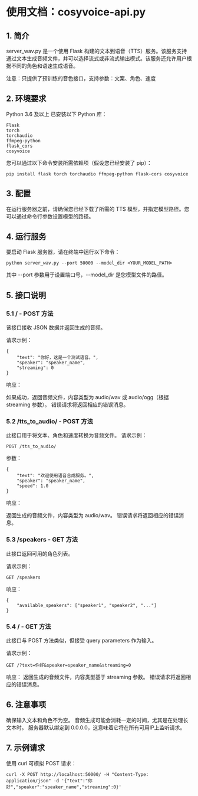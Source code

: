 # 使用文档：cosyvoice-api.py
## 1. 简介
server_wav.py 是一个使用 Flask 构建的文本到语音（TTS）服务。该服务支持通过文本生成音频文件，并可以选择流式或非流式输出模式。该服务还允许用户根据不同的角色和语速生成语音。

注意：只提供了预训练的音色接口，支持参数：文案、角色、速度

## 2. 环境要求
Python 3.6 及以上
已安装以下 Python 库：
```
Flask
torch
torchaudio
ffmpeg-python
flask_cors
cosyvoice
```
您可以通过以下命令安装所需依赖项（假设您已经安装了 pip）：
```
pip install flask torch torchaudio ffmpeg-python flask-cors cosyvoice
```
## 3. 配置
在运行服务器之前，请确保您已经下载了所需的 TTS 模型，并指定模型路径。您可以通过命令行参数设置模型的路径。

## 4. 运行服务
要启动 Flask 服务器，请在终端中运行以下命令：
```
python server_wav.py --port 50000 --model_dir <YOUR_MODEL_PATH>
```
其中 --port 参数用于设置端口号，--model_dir 是您模型文件的路径。

## 5. 接口说明
### 5.1 / - POST 方法
该接口接收 JSON 数据并返回生成的音频。

请求示例：
```
{
    "text": "你好，这是一个测试语音。",
    "speaker": "speaker_name",
    "streaming": 0
}
```
响应：

如果成功，返回音频文件，内容类型为 audio/wav 或 audio/ogg（根据 streaming 参数）。
错误请求将返回相应的错误消息。
### 5.2 /tts_to_audio/ - POST 方法
此接口用于将文本、角色和速度转换为音频文件。
请求示例：
```
POST /tts_to_audio/
```

参数：
```
{
    "text": "欢迎使用语音合成服务。",
    "speaker": "speaker_name",
    "speed": 1.0
}
```
响应：

返回生成的音频文件，内容类型为 audio/wav。
错误请求将返回相应的错误消息。
### 5.3 /speakers - GET 方法
此接口返回可用的角色列表。

请求示例：

```
GET /speakers
```
响应：
```
{
    "available_speakers": ["speaker1", "speaker2", "..."]
}
```
### 5.4 / - GET 方法
此接口与 POST 方法类似，但接受 query parameters 作为输入。

请求示例：

```
GET /?text=你好&speaker=speaker_name&streaming=0
```
响应：
返回生成的音频文件，内容类型基于 streaming 参数。
错误请求将返回相应的错误消息。
## 6. 注意事项
确保输入文本和角色不为空。
音频生成可能会消耗一定的时间，尤其是在处理长文本时。
服务器默认绑定到 0.0.0.0，这意味着它将在所有可用IP上监听请求。
## 7. 示例请求
使用 curl 可模拟 POST 请求：

```
curl -X POST http://localhost:50000/ -H "Content-Type: application/json" -d '{"text":"你好","speaker":"speaker_name","streaming":0}'
```